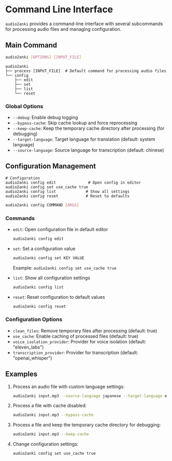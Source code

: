 # Command Line Interface

`audio2anki` provides a command-line interface with several subcommands for processing audio files and managing configuration.

## Main Command

```bash
audio2anki [OPTIONS] [INPUT_FILE]
```

```text
audio2anki
├── process [INPUT_FILE]  # Default command for processing audio files
└── config
    ├── edit
    ├── set
    ├── list
    └── reset
```

### Global Options

- `--debug`: Enable debug logging
- `--bypass-cache`: Skip cache lookup and force reprocessing
- `--keep-cache`: Keep the temporary cache directory after processing (for debugging)
- `--target-language`: Target language for translation (default: system language)
- `--source-language`: Source language for transcription (default: chinese)

## Configuration Management

```text
# Configuration
audio2anki config edit              # Open config in editor
audio2anki config set use_cache true
audio2anki config list             # Show all settings
audio2anki config reset            # Reset to defaults
```

```bash
audio2anki config COMMAND [ARGS]
```

### Commands

- `edit`: Open configuration file in default editor
  ```bash
  audio2anki config edit
  ```

- `set`: Set a configuration value
  ```bash
  audio2anki config set KEY VALUE
  ```
  Example: `audio2anki config set use_cache true`

- `list`: Show all configuration settings
  ```bash
  audio2anki config list
  ```

- `reset`: Reset configuration to default values
  ```bash
  audio2anki config reset
  ```

### Configuration Options

- `clean_files`: Remove temporary files after processing (default: true)
- `use_cache`: Enable caching of processed files (default: true)
- `voice_isolation_provider`: Provider for voice isolation (default: "eleven_labs")
- `transcription_provider`: Provider for transcription (default: "openai_whisper")

## Examples

1. Process an audio file with custom language settings:
   ```bash
   audio2anki input.mp3 --source-language japanese --target-language english
   ```

2. Process a file with cache disabled:
   ```bash
   audio2anki input.mp3 --bypass-cache
   ```

3. Process a file and keep the temporary cache directory for debugging:
   ```bash
   audio2anki input.mp3 --keep-cache
   ```

4. Change configuration settings:
   ```bash
   audio2anki config set use_cache true
   ```